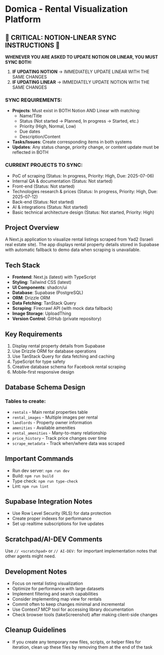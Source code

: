 # Domica - Rental Visualization Platform

## 🔴 CRITICAL: NOTION-LINEAR SYNC INSTRUCTIONS 🔴

**WHENEVER YOU ARE ASKED TO UPDATE NOTION OR LINEAR, YOU MUST SYNC BOTH:**

1. **IF UPDATING NOTION** → IMMEDIATELY UPDATE LINEAR WITH THE SAME CHANGES
2. **IF UPDATING LINEAR** → IMMEDIATELY UPDATE NOTION WITH THE SAME CHANGES

### SYNC REQUIREMENTS:
- **Projects**: Must exist in BOTH Notion AND Linear with matching:
  - Name/Title
  - Status (Not started → Planned, In progress → Started, etc.)
  - Priority (High, Normal, Low)
  - Due dates
  - Description/Content
- **Tasks/Issues**: Create corresponding items in both systems
- **Updates**: Any status change, priority change, or content update must be reflected in BOTH

### CURRENT PROJECTS TO SYNC:
- PoC of scraping (Status: In progress, Priority: High, Due: 2025-07-06)
- Internal QA & documentation (Status: Not started)
- Front-end (Status: Not started)
- Technologies research & prices (Status: In progress, Priority: High, Due: 2025-07-12)
- Back-end (Status: Not started)
- AI & integrations (Status: Not started)
- Basic technical architecture design (Status: Not started, Priority: High)

## Project Overview

A Next.js application to visualize rental listings scraped from Yad2 (Israeli real estate site). The app displays rental property details stored in Supabase with automatic fallback to demo data when scraping is unavailable.

## Tech Stack

- **Frontend**: Next.js (latest) with TypeScript
- **Styling**: Tailwind CSS (latest)
- **UI Components**: shadcn/ui
- **Database**: Supabase (PostgreSQL)
- **ORM**: Drizzle ORM
- **Data Fetching**: TanStack Query
- **Scraping**: Firecrawl API (with mock data fallback)
- **Image Storage**: UploadThing
- **Version Control**: GitHub (private repository)

## Key Requirements

1. Display rental property details from Supabase
2. Use Drizzle ORM for database operations
3. Use TanStack Query for data fetching and caching
4. TypeScript for type safety
5. Creative database schema for Facebook rental scraping
6. Mobile-first responsive design

## Database Schema Design

### Tables to create:

- `rentals` - Main rental properties table
- `rental_images` - Multiple images per rental
- `landlords` - Property owner information
- `amenities` - Available amenities
- `rental_amenities` - Many-to-many relationship
- `price_history` - Track price changes over time
- `scrape_metadata` - Track when/where data was scraped

## Important Commands

- Run dev server: `npm run dev`
- Build: `npm run build`
- Type check: `npm run type-check`
- Lint: `npm run lint`

## Supabase Integration Notes

- Use Row Level Security (RLS) for data protection
- Create proper indexes for performance
- Set up realtime subscriptions for live updates

## Scratchpad/AI-DEV Comments

Use `// <scratchpad>` or `// AI-DEV:` for important implementation notes that other agents might need.

## Development Notes

- Focus on rental listing visualization
- Optimize for performance with large datasets
- Implement filtering and search capabilities
- Consider implementing map view for rentals
- Commit often to keep changes minimal and incremental
- Use Context7 MCP tool for accessing library documentation
- Check browser tools (takeScreenshot) after making client-side changes

## Cleanup Guidelines

- If you create any temporary new files, scripts, or helper files for iteration, clean up these files by removing them at the end of the task